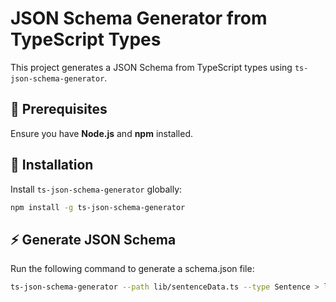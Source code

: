 # JSON Schema Generator from TypeScript Types

This project generates a JSON Schema from TypeScript types using `ts-json-schema-generator`.

## 📌 Prerequisites
Ensure you have **Node.js** and **npm** installed.

## 🚀 Installation
Install `ts-json-schema-generator` globally:
```sh
npm install -g ts-json-schema-generator
```

## ⚡ Generate JSON Schema
Run the following command to generate a schema.json file:

```sh
ts-json-schema-generator --path lib/sentenceData.ts --type Sentence > lib/schema.json
```